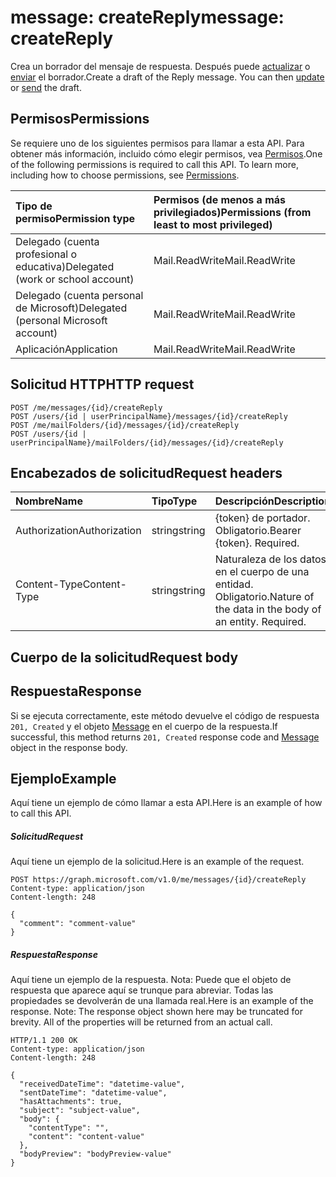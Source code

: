 # <a name="message-createreply"></a><span data-ttu-id="98f60-101">message: createReply</span><span class="sxs-lookup"><span data-stu-id="98f60-101">message: createReply</span></span>

<span data-ttu-id="98f60-p101">Crea un borrador del mensaje de respuesta. Después puede [actualizar](../api/message_update.md) o [enviar](../api/message_send.md) el borrador.</span><span class="sxs-lookup"><span data-stu-id="98f60-p101">Create a draft of the Reply message. You can then [update](../api/message_update.md) or [send](../api/message_send.md) the draft.</span></span>

## <a name="permissions"></a><span data-ttu-id="98f60-104">Permisos</span><span class="sxs-lookup"><span data-stu-id="98f60-104">Permissions</span></span>
<span data-ttu-id="98f60-p102">Se requiere uno de los siguientes permisos para llamar a esta API. Para obtener más información, incluido cómo elegir permisos, vea [Permisos](../../../concepts/permissions_reference.md).</span><span class="sxs-lookup"><span data-stu-id="98f60-p102">One of the following permissions is required to call this API. To learn more, including how to choose permissions, see [Permissions](../../../concepts/permissions_reference.md).</span></span>

|<span data-ttu-id="98f60-107">Tipo de permiso</span><span class="sxs-lookup"><span data-stu-id="98f60-107">Permission type</span></span>      | <span data-ttu-id="98f60-108">Permisos (de menos a más privilegiados)</span><span class="sxs-lookup"><span data-stu-id="98f60-108">Permissions (from least to most privileged)</span></span>              |
|:--------------------|:---------------------------------------------------------|
|<span data-ttu-id="98f60-109">Delegado (cuenta profesional o educativa)</span><span class="sxs-lookup"><span data-stu-id="98f60-109">Delegated (work or school account)</span></span> | <span data-ttu-id="98f60-110">Mail.ReadWrite</span><span class="sxs-lookup"><span data-stu-id="98f60-110">Mail.ReadWrite</span></span>    |
|<span data-ttu-id="98f60-111">Delegado (cuenta personal de Microsoft)</span><span class="sxs-lookup"><span data-stu-id="98f60-111">Delegated (personal Microsoft account)</span></span> | <span data-ttu-id="98f60-112">Mail.ReadWrite</span><span class="sxs-lookup"><span data-stu-id="98f60-112">Mail.ReadWrite</span></span>    |
|<span data-ttu-id="98f60-113">Aplicación</span><span class="sxs-lookup"><span data-stu-id="98f60-113">Application</span></span> | <span data-ttu-id="98f60-114">Mail.ReadWrite</span><span class="sxs-lookup"><span data-stu-id="98f60-114">Mail.ReadWrite</span></span> |

## <a name="http-request"></a><span data-ttu-id="98f60-115">Solicitud HTTP</span><span class="sxs-lookup"><span data-stu-id="98f60-115">HTTP request</span></span>
<!-- { "blockType": "ignored" } -->
```http
POST /me/messages/{id}/createReply
POST /users/{id | userPrincipalName}/messages/{id}/createReply
POST /me/mailFolders/{id}/messages/{id}/createReply
POST /users/{id | userPrincipalName}/mailFolders/{id}/messages/{id}/createReply
```
## <a name="request-headers"></a><span data-ttu-id="98f60-116">Encabezados de solicitud</span><span class="sxs-lookup"><span data-stu-id="98f60-116">Request headers</span></span>
| <span data-ttu-id="98f60-117">Nombre</span><span class="sxs-lookup"><span data-stu-id="98f60-117">Name</span></span>       | <span data-ttu-id="98f60-118">Tipo</span><span class="sxs-lookup"><span data-stu-id="98f60-118">Type</span></span> | <span data-ttu-id="98f60-119">Descripción</span><span class="sxs-lookup"><span data-stu-id="98f60-119">Description</span></span>|
|:---------------|:--------|:----------|
| <span data-ttu-id="98f60-120">Authorization</span><span class="sxs-lookup"><span data-stu-id="98f60-120">Authorization</span></span>  | <span data-ttu-id="98f60-121">string</span><span class="sxs-lookup"><span data-stu-id="98f60-121">string</span></span>  | <span data-ttu-id="98f60-p103">{token} de portador. Obligatorio.</span><span class="sxs-lookup"><span data-stu-id="98f60-p103">Bearer {token}. Required.</span></span> |
| <span data-ttu-id="98f60-124">Content-Type</span><span class="sxs-lookup"><span data-stu-id="98f60-124">Content-Type</span></span> | <span data-ttu-id="98f60-125">string</span><span class="sxs-lookup"><span data-stu-id="98f60-125">string</span></span>  | <span data-ttu-id="98f60-p104">Naturaleza de los datos en el cuerpo de una entidad. Obligatorio.</span><span class="sxs-lookup"><span data-stu-id="98f60-p104">Nature of the data in the body of an entity. Required.</span></span> |

## <a name="request-body"></a><span data-ttu-id="98f60-128">Cuerpo de la solicitud</span><span class="sxs-lookup"><span data-stu-id="98f60-128">Request body</span></span>

## <a name="response"></a><span data-ttu-id="98f60-129">Respuesta</span><span class="sxs-lookup"><span data-stu-id="98f60-129">Response</span></span>

<span data-ttu-id="98f60-130">Si se ejecuta correctamente, este método devuelve el código de respuesta `201, Created` y el objeto [Message](../resources/message.md) en el cuerpo de la respuesta.</span><span class="sxs-lookup"><span data-stu-id="98f60-130">If successful, this method returns `201, Created` response code and [Message](../resources/message.md) object in the response body.</span></span>

## <a name="example"></a><span data-ttu-id="98f60-131">Ejemplo</span><span class="sxs-lookup"><span data-stu-id="98f60-131">Example</span></span>
<span data-ttu-id="98f60-132">Aquí tiene un ejemplo de cómo llamar a esta API.</span><span class="sxs-lookup"><span data-stu-id="98f60-132">Here is an example of how to call this API.</span></span>
##### <a name="request"></a><span data-ttu-id="98f60-133">Solicitud</span><span class="sxs-lookup"><span data-stu-id="98f60-133">Request</span></span>
<span data-ttu-id="98f60-134">Aquí tiene un ejemplo de la solicitud.</span><span class="sxs-lookup"><span data-stu-id="98f60-134">Here is an example of the request.</span></span>
<!-- {
  "blockType": "request",
  "name": "message_createreply"
}-->
```http
POST https://graph.microsoft.com/v1.0/me/messages/{id}/createReply
Content-type: application/json
Content-length: 248

{
  "comment": "comment-value"
}
```

##### <a name="response"></a><span data-ttu-id="98f60-135">Respuesta</span><span class="sxs-lookup"><span data-stu-id="98f60-135">Response</span></span>
<span data-ttu-id="98f60-p105">Aquí tiene un ejemplo de la respuesta. Nota: Puede que el objeto de respuesta que aparece aquí se trunque para abreviar. Todas las propiedades se devolverán de una llamada real.</span><span class="sxs-lookup"><span data-stu-id="98f60-p105">Here is an example of the response. Note: The response object shown here may be truncated for brevity. All of the properties will be returned from an actual call.</span></span>
<!-- {
  "blockType": "response",
  "truncated": true,
  "@odata.type": "microsoft.graph.message"
} -->
```http
HTTP/1.1 200 OK
Content-type: application/json
Content-length: 248

{
  "receivedDateTime": "datetime-value",
  "sentDateTime": "datetime-value",
  "hasAttachments": true,
  "subject": "subject-value",
  "body": {
    "contentType": "",
    "content": "content-value"
  },
  "bodyPreview": "bodyPreview-value"
}
```

<!-- uuid: 8fcb5dbc-d5aa-4681-8e31-b001d5168d79
2015-10-25 14:57:30 UTC -->
<!-- {
  "type": "#page.annotation",
  "description": "message: createReply",
  "keywords": "",
  "section": "documentation",
  "tocPath": ""
}-->
